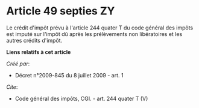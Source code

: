 # Article 49 septies ZY

Le crédit d'impôt prévu à l'article 244 quater T du code général des impôts est imputé sur l'impôt dû après les prélèvements
non libératoires et les autres crédits d'impôt.

**Liens relatifs à cet article**

_Créé par_:

  - Décret n°2009-845 du 8 juillet 2009 - art. 1

_Cite_:

  - Code général des impôts, CGI. - art. 244 quater T (V)
